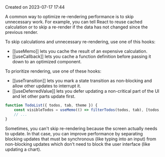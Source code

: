 Created on 2023-07-17 17:44 

A common way to optimize re-rendering performance is to skip unnecessary work. For example, you can tell React to reuse cached calculation or to skip a re-render if the data has not changed since the previous render.

To skip calculations and unnecessary re-rendering, use one of this hooks:
- [[useMemo]] lets you cache the result of an expensive calculation.
- [[useCallback]] lets you cache a function definition before passing it down to an optimized component.

To prioritize rendering, use one of these hooks:
- [[useTransition]] lets you mark a state transition as non-blocking and allow other updates to interrupt it.
- [[useDeferredValue]] lets you defer updating a non-critical part of the UI and let other parts update first.

```jsx
function TodoList({ todos, tab, theme }) {  
	const visibleTodos = useMemo(() => filterTodos(todos, tab), [todos, tab]);  
	// ...  
}
```

Sometimes, you can't skip re-rendering because the screen actually needs to update. In that case, you can improve performance by separating blocking updates that must be synchronous (like typing into an input)  from non-blocking updates which don't need to block the user interface (like updating a chart).